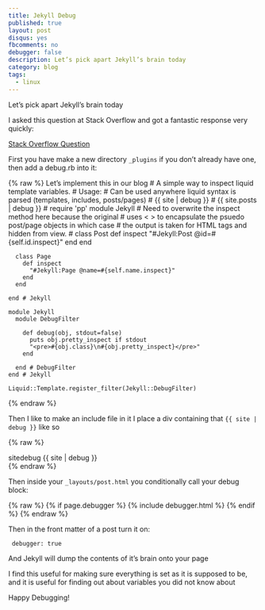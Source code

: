 ```yaml
---
title: Jekyll Debug
published: true
layout: post
disqus: yes
fbcomments: no
debugger: false
description: Let’s pick apart Jekyll’s brain today
category: blog
tags: 
  - linux
---
```


Let’s pick apart Jekyll’s brain today

I asked this question at Stack Overflow and got a fantastic response very quickly:

[Stack Overflow Question](http://stackoverflow.com/questions/34048313/jekyll-debug-or-print-all-variables)

First you have make a new directory `_plugins` if you don’t already have one, then add a debug.rb into it:

{% raw  %}
    Let’s implement this in our blog
    # A simple way to inspect liquid template variables.
    # Usage:
    #  Can be used anywhere liquid syntax is parsed (templates, includes, posts/pages)
    #  {{ site | debug }}
    #  {{ site.posts | debug }}
    #
    require 'pp'
    module Jekyll
      # Need to overwrite the inspect method here because the original
      # uses < > to encapsulate the psuedo post/page objects in which case
      # the output is taken for HTML tags and hidden from view.
      #
      class Post
        def inspect
          "#Jekyll:Post @id=#{self.id.inspect}"
        end
      end
      
      class Page
        def inspect
          "#Jekyll:Page @name=#{self.name.inspect}"
        end
      end
      
    end # Jekyll
      
    module Jekyll
      module DebugFilter
        
        def debug(obj, stdout=false)
          puts obj.pretty_inspect if stdout
          "<pre>#{obj.class}\n#{obj.pretty_inspect}</pre>"
        end

      end # DebugFilter
    end # Jekyll

    Liquid::Template.register_filter(Jekyll::DebugFilter)
{% endraw  %}

Then I like to make an include file in it I place a div containing that `{{ site | debug }}` like so

{% raw  %}
    <div class="debugger">
      <div class="container text-center">
        sitedebug
        {{ site | debug }}
      </div><!--//container-->
    </div><!--//div-->
{% endraw  %}

Then inside your `_layouts/post.html` you conditionally call your debug block:

{% raw  %}
    {% if page.debugger %}
      {% include debugger.html %}
    {% endif %}
{% endraw  %}

Then in the front matter of a post turn it on:

     debugger: true

And Jekyll will dump the contents of it’s brain onto your page

I find this useful for making sure everything is set as it is supposed to be, and it is useful for finding out about variables you did not know about

Happy Debugging!
